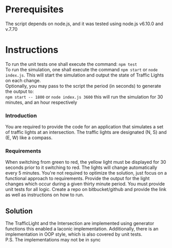 # Prerequisites
The script depends on node.js, and it was tested using node.js v6.10.0 and v.7.70
# Instructions
To run the unit tests one shall execute the command: `npm test` \
To run the simulation, one shall execute the command `npm start` or `node index.js`.
This will start the simulation and output the state of Traffic Lights on each change. \
Optionally, you may pass to the script the period (in seconds) to generate the output to: \
`npm start -- 1800` or `node index.js 3600` this will run the simulation for 30 minutes,
and an hour respectively


### Introduction
You are required to provide the code for an application that simulates a set of traffic lights at
an intersection.
The traffic lights are designated (N, S) and (E, W) like a compass.

### Requirements
When switching from green to red, the yellow light must be displayed for 30 seconds prior to
it switching to red. The lights will change automatically every 5 minutes.
You're not required to optimize the solution, just focus on a functional approach to
requirements.
Provide the output for the light changes which occur during a given thirty minute period.
You must provide unit tests for all logic.
Create a repo on bitbucket/github and provide the link as well as instructions on how to run.

## Solution
The TrafficLight and the Intersection are implemented using generator functions
this enabled a laconic implementation. Additionally, there is an implementation
in OOP style, which is also covered by unit tests. \
P.S. The implementations may not be in sync